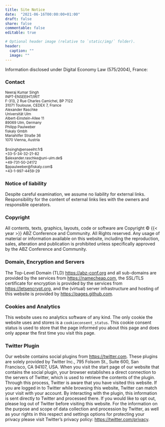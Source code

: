 ```yaml
---
title: Site Notice
date:  "2021-06-16T00:00:00+01:00"
draft: false
share: false
commentable: false
editable: true

# Optional header image (relative to `static/img/` folder).
header:
  caption: ""
  image: ""
---
```


Information disclosed under Digital Economy Law (575/2004), France:

### Contact

<div class="container">
<div class="row">

<div class="col-4">
<small>
Neeraj Kumar Singh <br>
INPT-ENSEEIHT/IRIT <br>
F-313, 2 Rue Charles Camichel, BP 7122 <br>
31071 Toulouse, CEDEX 7, France <br>
</small>
</div>

<div class="col-4">
<small>
Alexander Raschke <br>
Universität Ulm <br>
<!-- Fakultät für Ingenieurwissenschaften, Informatik und Psychologie <br -->
<!-- Institut für Softwaretechnik und Programmiersprachen <br -->
Albert-Einstein-Allee 11<br>
89069 Ulm, Germany <br>
</small>
</div>

<div class="col-4">
<small>
Philipp Paulweber<br>
fiskaly Gmbh<br>
Mariahilfer Straße 36<br>
1070 Vienna, Austria<br>
</small>
</div>

</div> <!-- row -->

<br>

<div class="row">

<div class="col-4">
<small> $nsingh@enseeiht.fr$ </small> <br>
<small> +33-5-34-32-21-82 </small> <br>
</div>

<div class="col-4">
<small> $alexander.raschke@uni-ulm.de$ </small> <br>
<small> +49-731-50-24172 </small> <br>
</div>

<div class="col-4">
<small> $ppaulweber@fiskaly.com$ </small> <br>
<small> +43-1-997-4459-29 </small> <br>
</div>

</div> <!-- row -->
</div> <!-- container -->

### Notice of liability

Despite careful examination, we assume no liability for external links.
Responsibility for the content of external links lies with the owners and responsible operators.

### Copyright

All contents, texts, graphics, layouts, code or software are Copyright © {{< year >}} ABZ Conference and Community.
All Rights reserved.
Any usage of material or information available on this website, including the reproduction, sales, alteration and publication is prohibited unless specifically approved by the ABZ Conference and Community.

### Domain, Encryption and Servers

The Top-Level Domain (TLD) https://abz-conf.org and all sub-domains are provided by the services from https://namecheap.com, the SSL/TLS certificate for encryption is provided by the services from https://letsencrypt.org, and the (virtual) server infrastructure and hosting of this website is provided by https://pages.github.com.

### Cookies and Analytics

This website uses no analytics software of any kind.
The only cookie the website uses and stores is a `cookieconsent_status`.
This cookie consent status is used to store that the page informed you about this page and does only appear the first time you visit this page.

### Twitter Plugin

Our website contains social plugins from https://twitter.com.
These plugins are solely provided by Twitter Inc., 795 Folsom St., Suite 600, San Francisco, CA 94107, USA.
When you visit the start page of our website that contains the social plugin, your browser establishes a direct connection to the servers of Twitter, which is used to retrieve the contents of the plugin.
Through this process, Twitter is aware that you have visited this website.
If you are logged in to Twitter while browsing this website, Twitter can match your visit with your account.
By interacting with the plugin, this information is sent directly to Twitter and processed there.
If you would like to opt out, please log out of Twitter before visiting this website.
For the information on the purpose and scope of data collection and procession by Twitter, as well as your rights in this respect and settings options for protecting your privacy please visit Twitter’s privacy policy: https://twitter.com/privacy.
